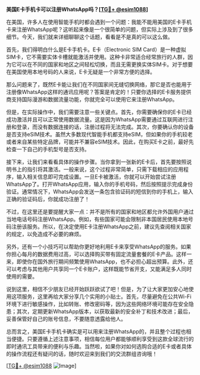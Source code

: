 **美国E卡手机卡可以注册WhatsApp吗？[[TG💪+ @esim1088](https://t.me/s/esim1088)]**

在美国，许多人在使用智能手机时都会遇到一个问题：我能不能用美国的E卡手机卡来注册WhatsApp呢？这听起来像是一个很简单的问题，但实际上涉及到了很多细节。今天，我们就来详细聊聊这个话题，看看是不是真的可以这么做。

首先，我们得明白什么是E卡手机卡。E卡（Electronic SIM Card）是一种虚拟SIM卡，它不需要实体卡槽就能激活并使用。这种卡非常适合经常旅行的人群，因为它可以在不同的国家和地区之间轻松切换，而且无需更换实体SIM卡。对于想要在美国使用本地号码的人来说，E卡无疑是一个非常方便的选择。

那么问题来了，既然E卡能让我们在不同国家间无缝切换网络，那它是否也能用于注册像WhatsApp这样的通讯应用呢？答案是肯定的！只要你选择的E卡服务提供商支持国际漫游和数据流量功能，你就完全可以使用它来注册WhatsApp。

但是，在实际操作中，我们需要注意一些关键点。首先，你需要确保你的E卡已经成功激活并且可以正常使用数据流量。这是因为WhatsApp需要通过互联网进行注册和登录，而没有数据连接的话，注册过程将无法完成。其次，你要确认你的设备是否支持eSIM技术。虽然大多数现代智能手机都支持eSIM，但如果你的手机较老或者来自某些特定品牌，可能并不兼容eSIM技术。因此，在购买E卡之前，最好先检查一下自己的手机型号是否支持。

接下来，让我们来看看具体的操作步骤。当你拿到一张新的E卡后，首先要按照说明书上的指引将其激活。一般来说，这个过程非常简单，只需下载相应的应用程序，输入相关信息即可完成设置。一旦E卡被激活，你就可以开始尝试注册WhatsApp了。打开WhatsApp应用，输入你的手机号码，然后按照提示完成身份验证。通常情况下，WhatsApp会发送一条包含验证码的短信到你的手机上，输入正确的验证码后，你就成功注册了！

不过，在这里还是要提醒大家一点：并不是所有的国家和地区都允许外国用户通过当地电话号码注册WhatsApp。例如，有些国家可能会限制非本国居民使用本地号码注册该服务。所以，在决定使用E卡注册WhatsApp之前，建议先查阅相关国家的规定，以免造成不必要的麻烦。

另外，还有一个小技巧可以帮助你更好地利用E卡来享受WhatsApp的服务。如果你担心每月的数据费用过高，可以选择购买带有固定流量套餐的E卡产品。这样一来，即使你在国外旅行期间频繁使用WhatsApp，也不必担心超出预算。此外，还可以考虑与其他用户共享同一个E卡账户，这样既能节省开支，又能满足多人同时使用的需要。

说到这里，相信不少朋友已经开始跃跃欲试了吧！但是，为了让大家更加安心地使用这项服务，这里再给大家分享几个实用的小贴士。首先，尽量避免在公共Wi-Fi环境下进行敏感操作，比如转账、修改密码等，因为这些网络环境可能存在安全隐患；其次，定期更新WhatsApp版本，以获取最新的安全补丁和技术改进；最后，妥善保管好自己的账号信息，不要随意透露给他人。

总而言之，美国E卡手机卡确实是可以用来注册WhatsApp的，并且整个过程也相当便捷。只要遵循上述注意事项，相信每位用户都能够顺利享受到这款全球流行的即时通讯工具带来的便利与乐趣。当然啦，如果你对如何选购合适的E卡或者具体的操作流程还有疑问的话，随时欢迎来到我们的交流群组咨询哦！

[[TG💪+ @esim1088](https://t.me/s/esim1088) ![Image](https://i.postimg.cc/4NQfJmqS/Snipaste-2025-05-13-00-14-12.png)]